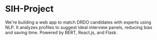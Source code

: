 # SIH-Project
We're building a web app to match DRDO candidates with experts using NLP. It analyzes profiles to suggest ideal interview panels, reducing bias and saving time. Powered by BERT, React.js, and Flask.
